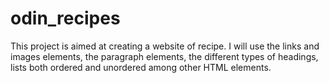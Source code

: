 # odin_recipes
This project is aimed at creating a website of recipe.
I will use the links and images elements, the paragraph elements, the different types of headings, lists both ordered and unordered among other HTML elements.
